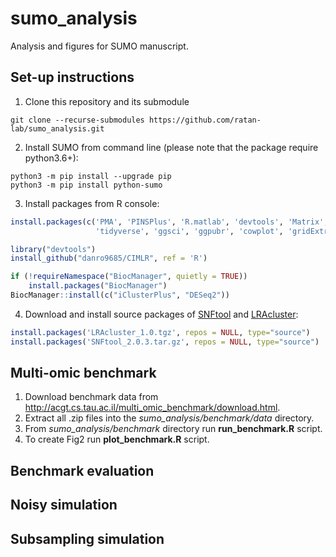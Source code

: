 # sumo_analysis
Analysis and figures for SUMO manuscript.

## Set-up instructions 
1. Clone this repository and its submodule
```
git clone --recurse-submodules https://github.com/ratan-lab/sumo_analysis.git
```
2. Install SUMO from command line (please note that the package require python3.6+):
```
python3 -m pip install --upgrade pip
python3 -m pip install python-sumo
```
3. Install packages from R console:
```R
install.packages(c('PMA', 'PINSPlus', 'R.matlab', 'devtools', 'Matrix', 'rticulate', 'cluster', 'survival', 
                   'tidyverse', 'ggsci', 'ggpubr', 'cowplot', 'gridExtra'))

library("devtools")
install_github("danro9685/CIMLR", ref = 'R')

if (!requireNamespace("BiocManager", quietly = TRUE))
    install.packages("BiocManager")
BiocManager::install(c("iClusterPlus", "DESeq2"))
```
4. Download and install source packages of [SNFtool](https://cran.r-project.org/src/contrib/Archive/SNFtool/SNFtool_2.0.3.tar.gz) and [LRAcluster](http://bioinfo.au.tsinghua.edu.cn/member/jgu/lracluster/LRAcluster_1.0.tgz):
```R
install.packages('LRAcluster_1.0.tgz', repos = NULL, type="source")
install.packages('SNFtool_2.0.3.tar.gz', repos = NULL, type="source")
```

## Multi-omic benchmark

1. Download benchmark data from http://acgt.cs.tau.ac.il/multi_omic_benchmark/download.html. 
2. Extract all .zip files into the *sumo_analysis/benchmark/data* directory.
3. From *sumo_analysis/benchmark* directory run **run_benchmark.R** script.
4. To create Fig2 run **plot_benchmark.R** script.

## Benchmark evaluation


## Noisy simulation


## Subsampling simulation
